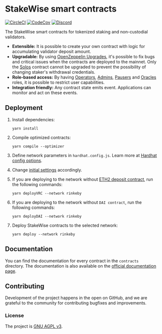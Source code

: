 # StakeWise smart contracts

[![CircleCI](https://circleci.com/gh/stakewise/contracts.svg?style=svg)](https://circleci.com/gh/stakewise/contracts)
[![CodeCov](https://codecov.io/gh/stakewise/contracts/branch/master/graph/badge.svg)](https://codecov.io/gh/stakewise/contracts)
[![Discord](https://user-images.githubusercontent.com/7288322/34471967-1df7808a-efbb-11e7-9088-ed0b04151291.png)](https://discord.gg/2BSdr2g)

The StakeWise smart contracts for tokenized staking and non-custodial validators.

- **Extensible:** It is possible to create your own contract with logic for accumulating validator deposit amount.
- **Upgradable:** By using [OpenZeppelin Upgrades](https://github.com/OpenZeppelin/openzeppelin-upgrades), it's possible to fix bugs and critical issues when the contracts are deployed to the mainnet.
  Only the [Solos](./contracts/collectors/Solos.sol) contract cannot be upgraded to prevent the possibility of changing staker's withdrawal credentials.
- **Role-based access:** By having [Operators](./contracts/Validators.sol), [Admins](./contracts/presets/OwnablePausableUpgradeable.sol), [Pausers](./contracts/presets/OwnablePausableUpgradeable.sol)
  and [Oracles](contracts/Oracles.sol) roles, it is possible to restrict user capabilities.
- **Integration friendly:** Any contract state emits event. Applications can monitor and act on these events.

## Deployment

1. Install dependencies:

   ```shell script
   yarn install
   ```

2. Compile optimized contracts:

   ```shell script
   yarn compile --optimizer
   ```

3. Define network parameters in `hardhat.config.js`. Learn more at [Hardhat config options](https://hardhat.org/config/).

4. Change [initial settings](./deployments/settings.js) accordingly.

5. If you are deploying to the network without [ETH2 deposit contract](https://github.com/ethereum/eth2.0-specs/tree/dev/solidity_deposit_contract), run the following commands:

   ```shell script
   yarn deployVRC --network rinkeby
   ```

6. If you are deploying to the network without `DAI contract`, run the following commands:

   ```shell script
   yarn deployDAI --network rinkeby
   ```

7. Deploy StakeWise contracts to the selected network:

   ```shell script
   yarn deploy --network rinkeby
   ```

## Documentation

You can find the documentation for every contract in the `contracts` directory.
The documentation is also available on the [official documentation page](https://docs.stakewise.io/smart-contracts).

## Contributing

Development of the project happens in the open on GitHub, and we are grateful to the community for contributing bugfixes and improvements.

### License

The project is [GNU AGPL v3](./LICENSE).
